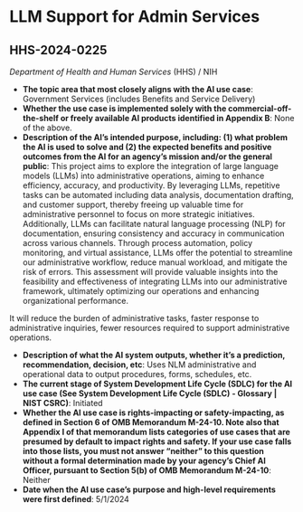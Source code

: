 # LLM Support for Admin Services
## HHS-2024-0225
_Department of Health and Human Services_ (HHS) / NIH


+ **The topic area that most closely aligns with the AI use case**: Government Services (includes Benefits and Service Delivery)
+ **Whether the use case is implemented solely with the commercial-off-the-shelf or freely available AI products identified in Appendix B**: None of the above.
+ **Description of the AI’s intended purpose, including: (1) what problem the AI is used to solve and (2) the expected benefits and positive outcomes from the AI for an agency’s mission and/or the general public**: This project aims to explore the integration of large language models (LLMs) into administrative operations, aiming to enhance efficiency, accuracy, and productivity. By leveraging LLMs, repetitive tasks can be automated including data analysis, documentation drafting, and customer support, thereby freeing up valuable time for administrative personnel to focus on more strategic initiatives. Additionally, LLMs can facilitate natural language processing (NLP) for documentation, ensuring consistency and accuracy in communication across various channels. Through process automation, policy monitoring, and virtual assistance, LLMs offer the potential to streamline our administrative workflow, reduce manual workload, and mitigate the risk of errors. This assessment will provide valuable insights into the feasibility and effectiveness of integrating LLMs into our administrative framework, ultimately optimizing our operations and enhancing organizational performance.

It will reduce the burden of administrative tasks, faster response to administrative inquiries, fewer resources required to support administrative operations.
+ **Description of what the AI system outputs, whether it’s a prediction, recommendation, decision, etc**: Uses NLM administrative and operational data to output procedures, forms, schedules, etc.
+ **The current stage of System Development Life Cycle (SDLC) for the AI use case (See System Development Life Cycle (SDLC) - Glossary | NIST CSRC)**: Initiated
+ **Whether the AI use case is rights-impacting or safety-impacting, as defined in Section 6 of OMB Memorandum M-24-10. Note also that Appendix I of that memorandum lists categories of use cases that are presumed by default to impact rights and safety. If your use case falls into those lists, you must not answer “neither” to this question without a formal determination made by your agency’s Chief AI Officer, pursuant to Section 5(b) of OMB Memorandum M-24-10**: Neither
+ **Date when the AI use case’s purpose and high-level requirements were first defined**: 5/1/2024